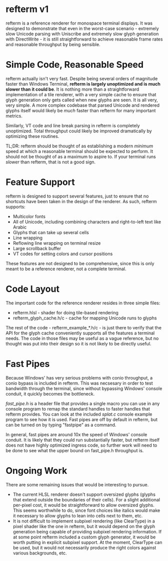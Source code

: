 # refterm v1

refterm is a reference renderer for monospace terminal displays.  It was designed to demonstrate that even in the worst-case scenario - extremely slow Unicode parsing with Uniscribe and extremely slow glyph generation with DirectWrite - it is still straightforward to achieve reasonable frame rates and reasonable throughput by being sensible.

# Simple Code, Reasonable Speed

refterm actually isn't very fast.  Despite being several orders of magnitude faster than Windows Terminal, __refterm is largely unoptimized and is much slower than it could be__.  It is nothing more than a straightforward implementation of a tile renderer, with a very simple cache to ensure that glyph generation only gets called when new glyphs are seen.  It is all very, very simple.  A more complex codebase that parsed Unicode and rendered glyphs itself would likely be _much_ faster than refterm for many important metrics.

Similarly, VT code and line break parsing in refterm is completely unoptimized.  Total throughput could likely be improved dramatically by optimizing these routines.

TL;DR: refterm should be thought of as establishing a modern _minimum_ speed at which a reasonable terminal should be expected to perform.  It should not be thought of as a maximum to aspire to.  If your terminal runs _slower_ than refterm, that is not a good sign.

# Feature Support

refterm is designed to support several features, just to ensure that no shortcuts have been taken in the design of the renderer.  As such, refterm supports:

* Multicolor fonts
* All of Unicode, including combining characters and right-to-left text like Arabic
* Glyphs that can take up several cells
* Line wrapping
* Reflowing line wrapping on terminal resize
* Large scrollback buffer
* VT codes for setting colors and cursor positions

These features are not designed to be comprehensive, since this is only meant to be a reference renderer, not a complete terminal.

# Code Layout

The important code for the reference renderer resides in three simple files:

* refterm.hlsl - shader for doing tile-based rendering
* refterm_glyph_cache.h/c - cache for mapping Unicode runs to glyphs

The rest of the code - refterm_example_*.h/c - is just there to verify that the API for the glyph cache conveniently supports all the features a terminal needs.  The code in those files may be useful as a vague reference, but no thought was put into their design so it is not likely to be directly useful.

# Fast Pipes

Because Windows' has very serious problems with conio throughput, a conio bypass is included in refterm.  This was necsesary in order to test bandwidth through the terminal, since without bypassing Windows' console conduit, it quickly becomes the bottleneck.

_fast_pipe.h_ is a header file that provides a single macro you can use in any console program to remap the standard handles to faster handles that refterm provides.  You can look at the included _splat.c_ console example program to see how it is used.  Fast pipes are off by default in refterm, but can be turned on by typing "fastpipe" as a command.

In general, fast pipes are around 10x the speed of Windows' console conduit.  It is likely that they could run substantially faster, but refterm itself does not have highly optimized ingress code, so further work will need to be done to see what the upper bound on fast_pipe.h throughput is.

# Ongoing Work

There are some remaining issues that would be interesting to pursue.

* The current HLSL renderer doesn't support oversized glyphs (glyphs that extend outside the boundaries of their cells).  For a slight additional per-pixel cost, it would be straightforward to allow oversized glyphs.  This seems worthwhile to do, since font choices like italics would make it necessary to allow glyphs to lean into cells next to them, etc.
* It is not difficult to implement subpixel rendering (like ClearType) in a pixel shader like the one in refterm, but it would depend on the glyph generation being capable of providing subpixel rendering information.  If at some point refterm included a custom glyph generator, it would be worth putting in explicit subpixel support.  At the moment, ClearType can be used, but it would not necessarily produce the right colors against various backgrounds, etc.
